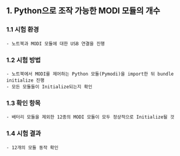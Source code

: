 ## 1. Python으로 조작 가능한 MODI 모듈의 개수



### 1.1 시험 환경
    - 노트북과 MODI 모듈에 대한 USB 연결을 진행


### 1.2 시험 방법
    - 노트북에서 MODI를 제어하는 Python 모듈(Pymodi)을 import한 뒤 bundle initialize 진행
    - 모든 모듈들이 Initialize되는지 확인
    


### 1.3 확인 항목
    - 배터리 모듈을 제외한 12종의 MODI 모듈이 모두 정상적으로 Initialize될 것



### 1.4 시험 결과
    - 12개의 모듈 동작 확인